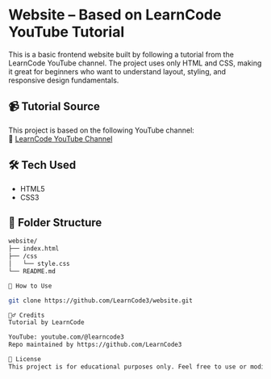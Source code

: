 # Website – Based on LearnCode YouTube Tutorial

This is a basic frontend website built by following a tutorial from the LearnCode YouTube channel. The project uses only HTML and CSS, making it great for beginners who want to understand layout, styling, and responsive design fundamentals.

## 📹 Tutorial Source

This project is based on the following YouTube channel:  
🔗 [LearnCode YouTube Channel](https://www.youtube.com/@learncode3)


## 🛠 Tech Used

- HTML5
- CSS3

## 📁 Folder Structure

```bash
website/
├── index.html
├── /css
│   └── style.css
└── README.md

🚀 How to Use

git clone https://github.com/LearnCode3/website.git

🙋‍♂️ Credits
Tutorial by LearnCode

YouTube: youtube.com/@learncode3
Repo maintained by https://github.com/LearnCode3

📄 License
This project is for educational purposes only. Feel free to use or modify the code.
